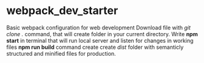 # webpack_dev_starter
Basic webpack configuration for web development
Download file with *git clone .* command, that will create folder in your current directory.
Write **npm start** in terminal that will run local server and listen for changes in working files
**npm run build** command create create *dist* folder with semanticly structured and minified files for production.
